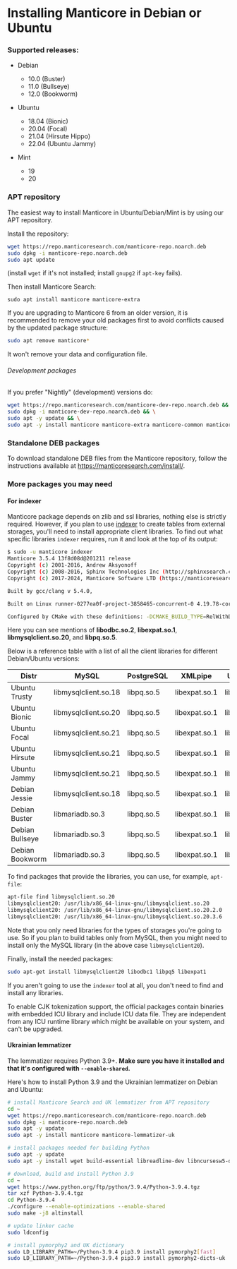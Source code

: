 # Installing Manticore in Debian or Ubuntu

### Supported releases:

* Debian
  * 10.0 (Buster)
  * 11.0 (Bullseye)
  * 12.0 (Bookworm)

* Ubuntu
  * 18.04 (Bionic)
  * 20.04 (Focal)
  * 21.04 (Hirsute Hippo)
  * 22.04 (Ubuntu Jammy)

* Mint
  * 19
  * 20

### APT repository
The easiest way to install Manticore in Ubuntu/Debian/Mint is by using our APT repository.

Install the repository:
```bash
wget https://repo.manticoresearch.com/manticore-repo.noarch.deb
sudo dpkg -i manticore-repo.noarch.deb
sudo apt update
```
(install `wget` if it's not installed; install `gnupg2` if `apt-key` fails).

Then install Manticore Search:
```
sudo apt install manticore manticore-extra
```

If you are upgrading to Manticore 6 from an older version, it is recommended to remove your old packages first to avoid conflicts caused by the updated package structure:

```bash
sudo apt remove manticore*
```

It won't remove your data and configuration file.

###### Development packages
If you prefer "Nightly" (development) versions do:
```bash
wget https://repo.manticoresearch.com/manticore-dev-repo.noarch.deb && \
sudo dpkg -i manticore-dev-repo.noarch.deb && \
sudo apt -y update && \
sudo apt -y install manticore manticore-extra manticore-common manticore-server manticore-server-core manticore-tools manticore-executor manticore-buddy manticore-backup manticore-columnar-lib manticore-server-core-dbgsym manticore-tools-dbgsym manticore-columnar-lib-dbgsym manticore-icudata-65l manticore-galera manticore-galera-dbgsym
```

### Standalone DEB packages
To download standalone DEB files from the Manticore repository, follow the instructions available at https://manticoresearch.com/install/.

### More packages you may need
#### For indexer
Manticore package depends on zlib and ssl libraries, nothing else is strictly required. However, if you plan to use [indexer](../Data_creation_and_modification/Adding_data_from_external_storages/Plain_tables_creation.md#Indexer-tool) to create tables from external storages, you'll need to install appropriate client libraries. To find out what specific libraries `indexer` requires, run it and look at the top of its output:

```bash
$ sudo -u manticore indexer
Manticore 3.5.4 13f8d08d@201211 release
Copyright (c) 2001-2016, Andrew Aksyonoff
Copyright (c) 2008-2016, Sphinx Technologies Inc (http://sphinxsearch.com)
Copyright (c) 2017-2024, Manticore Software LTD (https://manticoresearch.com)

Built by gcc/clang v 5.4.0,

Built on Linux runner-0277ea0f-project-3858465-concurrent-0 4.19.78-coreos #1 SMP Mon Oct 14 22:56:39 -00 2019 x86_64 x86_64 x86_64 GNU/Linux

Configured by CMake with these definitions: -DCMAKE_BUILD_TYPE=RelWithDebInfo -DDISTR_BUILD=xenial -DUSE_SSL=ON -DDL_UNIXODBC=1 -DUNIXODBC_LIB=libodbc.so.2 -DDL_EXPAT=1 -DEXPAT_LIB=libexpat.so.1 -DUSE_LIBICONV=1 -DDL_MYSQL=1 -DMYSQL_LIB=libmysqlclient.so.20 -DDL_PGSQL=1 -DPGSQL_LIB=libpq.so.5 -DLOCALDATADIR=/var/data -DFULL_SHARE_DIR=/usr/share/manticore -DUSE_ICU=1 -DUSE_BISON=ON -DUSE_FLEX=ON -DUSE_SYSLOG=1 -DWITH_EXPAT=1 -DWITH_ICONV=ON -DWITH_MYSQL=1 -DWITH_ODBC=ON -DWITH_POSTGRESQL=1 -DWITH_RE2=1 -DWITH_STEMMER=1 -DWITH_ZLIB=ON -DGALERA_SOVERSION=31 -DSYSCONFDIR=/etc/manticoresearch
```

Here you can see mentions of **libodbc.so.2**, **libexpat.so.1**, **libmysqlclient.so.20**, and **libpq.so.5**.

Below is a reference table with a list of all the client libraries for different Debian/Ubuntu versions:

| Distr | MySQL | PostgreSQL | XMLpipe | UnixODBC |
| - | - | - | - | - |
| Ubuntu Trusty | libmysqlclient.so.18 | libpq.so.5 | libexpat.so.1 | libodbc.so.1 |
| Ubuntu Bionic | libmysqlclient.so.20 | libpq.so.5 | libexpat.so.1 | libodbc.so.2 |
| Ubuntu Focal | libmysqlclient.so.21 | libpq.so.5 | libexpat.so.1 | libodbc.so.2 |
| Ubuntu Hirsute | libmysqlclient.so.21 | libpq.so.5 | libexpat.so.1 | libodbc.so.2 |
| Ubuntu Jammy | libmysqlclient.so.21 | libpq.so.5 | libexpat.so.1 | libodbc.so.2 |
| Debian Jessie | libmysqlclient.so.18 | libpq.so.5 | libexpat.so.1 | libodbc.so.2 |
| Debian Buster | libmariadb.so.3 | libpq.so.5 | libexpat.so.1 | libodbc.so.2 |
| Debian Bullseye | libmariadb.so.3 | libpq.so.5 | libexpat.so.1 | libodbc.so.2 |
| Debian Bookworm | libmariadb.so.3 | libpq.so.5 | libexpat.so.1 | libodbc.so.2 |

To find packages that provide the libraries, you can use, for example, `apt-file`:

```bash
apt-file find libmysqlclient.so.20
libmysqlclient20: /usr/lib/x86_64-linux-gnu/libmysqlclient.so.20
libmysqlclient20: /usr/lib/x86_64-linux-gnu/libmysqlclient.so.20.2.0
libmysqlclient20: /usr/lib/x86_64-linux-gnu/libmysqlclient.so.20.3.6
```

Note that you only need libraries for the types of storages you're going to use. So if you plan to build tables only from MySQL, then you might need to install only the MySQL library (in the above case `libmysqlclient20`).

Finally, install the needed packages:

```bash
sudo apt-get install libmysqlclient20 libodbc1 libpq5 libexpat1
```

If you aren't going to use the `indexer` tool at all, you don't need to find and install any libraries.

To enable CJK tokenization support, the official packages contain binaries with embedded ICU library and include ICU data file. They are independent from any ICU runtime library which might be available on your system, and can't be upgraded.

#### Ukrainian lemmatizer
The lemmatizer requires Python 3.9+. **Make sure you have it installed and that it's configured with `--enable-shared`.**

Here's how to install Python 3.9 and the Ukrainian lemmatizer on Debian and Ubuntu:

```bash
# install Manticore Search and UK lemmatizer from APT repository
cd ~
wget https://repo.manticoresearch.com/manticore-repo.noarch.deb
sudo dpkg -i manticore-repo.noarch.deb
sudo apt -y update
sudo apt -y install manticore manticore-lemmatizer-uk

# install packages needed for building Python
sudo apt -y update
sudo apt -y install wget build-essential libreadline-dev libncursesw5-dev libssl-dev libsqlite3-dev tk-dev libgdbm-dev libc6-dev libbz2-dev libffi-dev zlib1g-dev

# download, build and install Python 3.9
cd ~
wget https://www.python.org/ftp/python/3.9.4/Python-3.9.4.tgz
tar xzf Python-3.9.4.tgz
cd Python-3.9.4
./configure --enable-optimizations --enable-shared
sudo make -j8 altinstall

# update linker cache
sudo ldconfig

# install pymorphy2 and UK dictionary
sudo LD_LIBRARY_PATH=~/Python-3.9.4 pip3.9 install pymorphy2[fast]
sudo LD_LIBRARY_PATH=~/Python-3.9.4 pip3.9 install pymorphy2-dicts-uk
```
<!-- proofread -->
